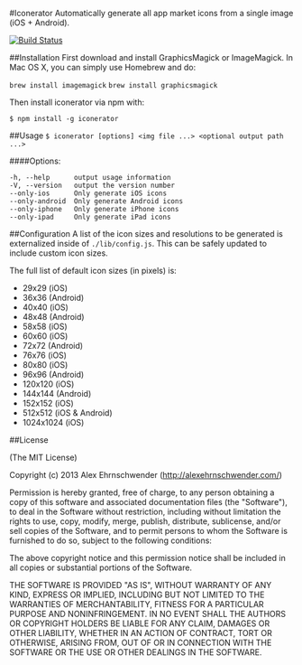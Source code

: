 #Iconerator
Automatically generate all app market icons from a single image (iOS + Android).

[![Build Status](https://secure.travis-ci.org/alexanderscott/iconerator.png)](http://travis-ci.org/alexanderscott/iconerator)

##Installation
First download and install GraphicsMagick or ImageMagick. In Mac OS X, you can simply use Homebrew and do:

`brew install imagemagick`
`brew install graphicsmagick`


Then install iconerator via npm with:

`$ npm install -g iconerator`


##Usage
`$ iconerator [options] <img file ...> <optional output path ...>`


  
####Options:

    -h, --help      output usage information
    -V, --version   output the version number
    --only-ios      Only generate iOS icons
    --only-android  Only generate Android icons
    --only-iphone   Only generate iPhone icons
    --only-ipad     Only generate iPad icons
    
    
##Configuration
A list of the icon sizes and resolutions to be generated is externalized inside of `./lib/config.js`.  This can be safely updated to include custom icon sizes.

The full list of default icon sizes (in pixels) is:

*  29x29 (iOS)
*  36x36 (Android)
*  40x40 (iOS)
*  48x48 (Android)
*  58x58 (iOS)
*  60x60 (iOS)
*  72x72 (Android)
*  76x76 (iOS)
*  80x80 (iOS)
*  96x96 (Android)
*  120x120 (iOS)
*  144x144 (Android)
*  152x152 (iOS)
*  512x512 (iOS & Android)
*  1024x1024 (iOS)
    

##License

(The MIT License)

Copyright (c) 2013 Alex Ehrnschwender (http://alexehrnschwender.com/)

Permission is hereby granted, free of charge, to any person obtaining
a copy of this software and associated documentation files (the
"Software"), to deal in the Software without restriction, including
without limitation the rights to use, copy, modify, merge, publish,
distribute, sublicense, and/or sell copies of the Software, and to
permit persons to whom the Software is furnished to do so, subject to
the following conditions:

The above copyright notice and this permission notice shall be
included in all copies or substantial portions of the Software.

THE SOFTWARE IS PROVIDED "AS IS", WITHOUT WARRANTY OF ANY KIND,
EXPRESS OR IMPLIED, INCLUDING BUT NOT LIMITED TO THE WARRANTIES OF
MERCHANTABILITY, FITNESS FOR A PARTICULAR PURPOSE AND
NONINFRINGEMENT. IN NO EVENT SHALL THE AUTHORS OR COPYRIGHT HOLDERS BE
LIABLE FOR ANY CLAIM, DAMAGES OR OTHER LIABILITY, WHETHER IN AN ACTION
OF CONTRACT, TORT OR OTHERWISE, ARISING FROM, OUT OF OR IN CONNECTION
WITH THE SOFTWARE OR THE USE OR OTHER DEALINGS IN THE SOFTWARE.